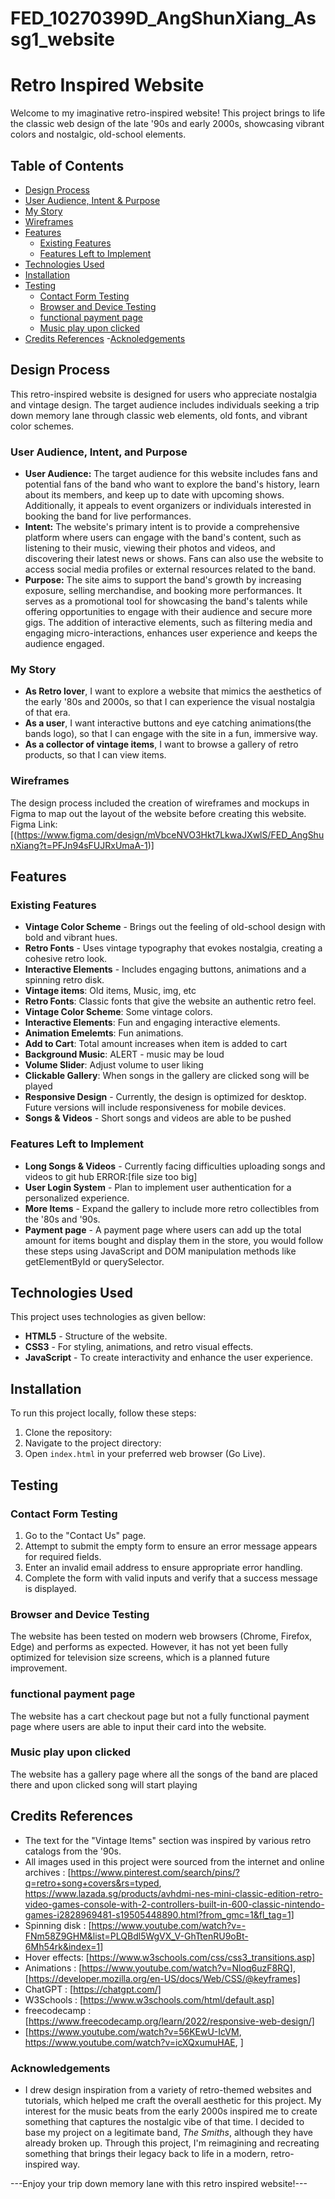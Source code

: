 # FED_10270399D_AngShunXiang_Assg1_website

# Retro Inspired Website

Welcome to my imaginative retro-inspired website! This project brings to life the classic web design of the late '90s and early 2000s, showcasing vibrant colors and nostalgic, old-school elements.

## Table of Contents
- [Design Process](#design-process)
- [User Audience, Intent & Purpose](#User-Audience,Intent-&-Purpose)
- [My Story](#My-Story)
- [Wireframes](#Wireframes)
- [Features](#features)
  - [Existing Features](#existing-features)
  - [Features Left to Implement](#features-left-to-implement)
- [Technologies Used](#technologies-used)
- [Installation](#installation)
- [Testing](#testing)
  - [Contact Form Testing](#Contact-Form-Testing)
  - [Browser and Device Testing](#Browser-and-Device-Testing)
  - [functional payment page](#functional-payment-page)
  - [Music play upon clicked](#music-play-upon-clicked)
- [Credits References](#credits-References)
-[Acknoledgements](#acknowledgements)

## Design Process
This retro-inspired website is designed for users who appreciate nostalgia and vintage design. The target audience includes individuals seeking a trip down memory lane through classic web elements, old fonts, and vibrant color schemes.

### User Audience, Intent, and Purpose
- **User Audience:** The target audience for this website includes fans and potential fans of the band who want to explore the band's history, learn about its members, and keep up to date with upcoming shows. Additionally, it appeals to event organizers or individuals interested in booking the band for live performances.
- **Intent:** The website's primary intent is to provide a comprehensive platform where users can engage with the band's content, such as listening to their music, viewing their photos and videos, and discovering their latest news or shows. Fans can also use the website to access social media profiles or external resources related to the band.
- **Purpose:** The site aims to support the band's growth by increasing exposure, selling merchandise, and booking more performances. It serves as a promotional tool for showcasing the band's talents while offering opportunities to engage with their audience and secure more gigs. The addition of interactive elements, such as filtering media and engaging micro-interactions, enhances user experience and keeps the audience engaged.

### My Story
- **As Retro lover**, I want to explore a website that mimics the aesthetics of the early '80s and 2000s, so that I can experience the visual nostalgia of that era.
- **As a user**, I want interactive buttons and eye catching animations(the bands logo), so that I can engage with the site in a fun, immersive way.
- **As a collector of vintage items**, I want to browse a gallery of retro products, so that I can view items.

### Wireframes
The design process included the creation of wireframes and mockups in Figma to map out the layout of the website before creating this website. 
Figma Link: [(https://www.figma.com/design/mVbceNVO3Hkt7LkwaJXwlS/FED_AngShunXiang?t=PFJn94sFUJRxUmaA-1)]

## Features
### Existing Features
- **Vintage Color Scheme** - Brings out the feeling of old-school design with bold and vibrant hues.
- **Retro Fonts** - Uses vintage typography that evokes nostalgia, creating a cohesive retro look.
- **Interactive Elements** - Includes engaging buttons, animations and a spinning retro disk.
- **Vintage items**: Old items, Music, img, etc
- **Retro Fonts**: Classic fonts that give the website an authentic retro feel.
- **Vintage Color Scheme**: Some vintage colors.
- **Interactive Elements**: Fun and engaging interactive elements.
- **Animation Emelemts**: Fun animations.
- **Add to Cart**: Total amount increases when item is added to cart
- **Background Music**: ALERT - music may be loud
- **Volume Slider**: Adjust volume to user liking
- **Clickable Gallery**: When songs in the gallery are clicked song will be played
- **Responsive Design** - Currently, the design is optimized for desktop. Future versions will include responsiveness for mobile devices.
- **Songs & Videos** - Short songs and videos are able to be pushed

### Features Left to Implement
- **Long Songs & Videos** - Currently facing difficulties uploading songs and videos to git hub ERROR:[file size too big]
- **User Login System** - Plan to implement user authentication for a personalized experience.
- **More Items** - Expand the gallery to include more retro collectibles from the '80s and '90s.
- **Payment page** - A payment page where users can add up the total amount for items bought and display them in the store, you would follow these steps using JavaScript and DOM manipulation methods like getElementById or querySelector.

## Technologies Used
This project uses technologies as given bellow:
- **HTML5** - Structure of the website.
- **CSS3** - For styling, animations, and retro visual effects.
- **JavaScript** - To create interactivity and enhance the user experience.

## Installation
To run this project locally, follow these steps:
1. Clone the repository:
2. Navigate to the project directory:
3. Open `index.html` in your preferred web browser (Go Live).

## Testing
### Contact Form Testing
1. Go to the "Contact Us" page.
2. Attempt to submit the empty form to ensure an error message appears for required fields.
3. Enter an invalid email address to ensure appropriate error handling.
4. Complete the form with valid inputs and verify that a success message is displayed.

### Browser and Device Testing
The website has been tested on modern web browsers (Chrome, Firefox, Edge) and performs as expected. However, it has not yet been fully optimized for television size screens, which is a planned future improvement.

### functional payment page
The website has a cart checkout page but not a fully functional payment page where users are able to input their card into the website.

### Music play upon clicked
The website has a gallery page where all the songs of the band are placed there and upon clicked song will start playing

## Credits References
- The text for the "Vintage Items" section was inspired by various retro catalogs from the '90s.
- All images used in this project were sourced from the internet and online archives : [https://www.pinterest.com/search/pins/?q=retro+song+covers&rs=typed, https://www.lazada.sg/products/avhdmi-nes-mini-classic-edition-retro-video-games-console-with-2-controllers-built-in-600-classic-nintendo-games-i2828969481-s19505448890.html?from_gmc=1&fl_tag=1]
- Spinning disk : [https://www.youtube.com/watch?v=-FNm58Z9GHM&list=PLQBdl5WgVX_V-GhTtenRU9oBt-6Mh54rk&index=1]
- Hover effects: [https://www.w3schools.com/css/css3_transitions.asp]
- Animations : [https://www.youtube.com/watch?v=Nloq6uzF8RQ], [https://developer.mozilla.org/en-US/docs/Web/CSS/@keyframes]
- ChatGPT : [https://chatgpt.com/]
- W3Schools : [https://www.w3schools.com/html/default.asp]
- freecodecamp : [https://www.freecodecamp.org/learn/2022/responsive-web-design/]
- [https://www.youtube.com/watch?v=56KEwU-IcVM, https://www.youtube.com/watch?v=icXQxumuHAE, ]


### Acknowledgements
- I drew design inspiration from a variety of retro-themed websites and tutorials, which helped me craft the overall aesthetic for this project. My interest for the music beats from the early 2000s inspired me to create something that captures the nostalgic vibe of that time. I decided to base my project on a legitimate band, *The Smiths*, although they have already broken up. Through this project, I'm reimagining and recreating something that brings their legacy back to life in a modern, retro-inspired way.


---Enjoy your trip down memory lane with this retro inspired website!---

